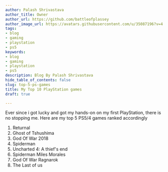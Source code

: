 ```yaml
---
author: Palash Shrivastava
author_title: Owner
author_url: https://github.com/battleofplassey
author_image_url: https://avatars.githubusercontent.com/u/35087196?v=4
tags:
- blog
- gaming
- playstation
- ps5
keywords:
- blog
- gaming
- playstation
- ps5
description: Blog By Palash Shrivastava
hide_table_of_contents: false
slug: top-5-ps-games
title: My Top 10 PlayStation games
draft: true

---
```

Ever since i got lucky and got my hands-on on my first PlayStation, there is no stopping me. Here are my top 5 PS5/4 games ranked accordingly

1. Returnal
2. Ghost of Tshushima
3. God Of War 2018
4. Spiderman
5. Uncharted 4: A thief's end
6. Spiderman Miles Morales
7. God Of War Ragnarok
8. The Last of us